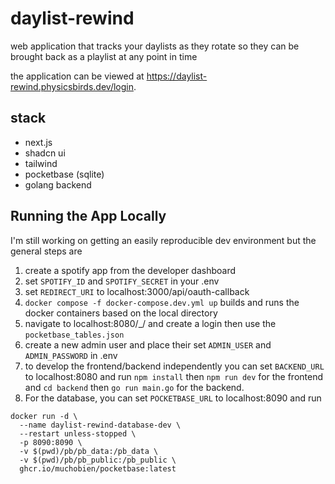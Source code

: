 # daylist-rewind

web application that tracks your daylists as they rotate so they can be brought back as a playlist at any point in time

the application can be viewed at https://daylist-rewind.physicsbirds.dev/login.

## stack

- next.js
- shadcn ui
- tailwind
- pocketbase (sqlite)
- golang backend

## Running the App Locally

I'm still working on getting an easily reproducible dev environment but the general steps are

1. create a spotify app from the developer dashboard
2. set `SPOTIFY_ID` and `SPOTIFY_SECRET` in your .env
3. set `REDIRECT_URI` to localhost:3000/api/oauth-callback
4. `docker compose -f docker-compose.dev.yml up` builds and runs the docker containers based on the local directory
5. navigate to localhost:8080/\_/ and create a login then use the `pocketbase_tables.json`
6. create a new admin user and place their set `ADMIN_USER` and `ADMIN_PASSWORD` in .env
7. to develop the frontend/backend independently you can set `BACKEND_URL` to localhost:8080 and run `npm install` then `npm run dev` for the frontend and `cd backend` then `go run main.go` for the backend.
8. For the database, you can set `POCKETBASE_URL` to localhost:8090 and run

```
docker run -d \
  --name daylist-rewind-database-dev \
  --restart unless-stopped \
  -p 8090:8090 \
  -v $(pwd)/pb/pb_data:/pb_data \
  -v $(pwd)/pb/pb_public:/pb_public \
  ghcr.io/muchobien/pocketbase:latest
```
